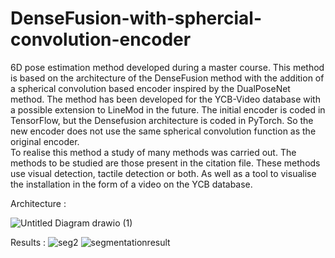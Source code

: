 # DenseFusion-with-sphercial-convolution-encoder

6D pose estimation method developed during a master course. 
This method is based on the architecture of the DenseFusion method with the addition of a spherical convolution based encoder inspired by the DualPoseNet method.
The method has been developed for the YCB-Video database with a possible extension to LineMod in the future.
The initial encoder is coded in TensorFlow, but the Densefusion architecture is coded in PyTorch.
So the new encoder does not use the same spherical convolution function as the original encoder.  
To realise this method a study of many methods was carried out.
The methods to be studied are those present in the citation file.
These methods use visual detection, tactile detection or both.
As well as a tool to visualise the installation in the form of a video on the YCB database.

Architecture :

![Untitled Diagram drawio (1)](https://user-images.githubusercontent.com/61682491/172632084-d7a1215f-6ff2-423f-9a4d-8843fe29d321.png)

Results :
![seg2](https://user-images.githubusercontent.com/61682491/172631251-479a27e0-fd54-4a38-a0ba-7044ffe46cb3.png)
![segmentationresult](https://user-images.githubusercontent.com/61682491/172631256-03c411cf-e6d6-4add-b67b-66d887086ce3.png)
